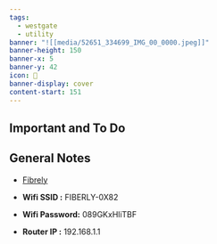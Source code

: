 ```yaml
---
tags:
  - westgate
  - utility
banner: "![[media/52651_334699_IMG_00_0000.jpeg]]"
banner-height: 150
banner-x: 5
banner-y: 42
icon: 🏡
banner-display: cover
content-start: 151
---
```


## Important and To Do

## General Notes

*  [Fibrely](https://www.fibrely.co.uk/order/51e00c75-ba16-45fa-99a7-045c85b24d1d/personal-details)

* **Wifi SSID :** FIBERLY-0X82
* **Wifi Password:** 089GKxHliTBF
* **Router IP :** 192.168.1.1